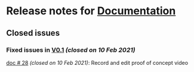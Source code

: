 # Release notes for [Documentation](https://github.com/lbugnion/timekeeper/projects/3)

## Closed issues

### Fixed issues in [V0.1](https://github.com/lbugnion/timekeeper/milestone/1) *(closed on 10 Feb 2021)*

[doc # 28](https://github.com/lbugnion/timekeeper/issues/28) *(closed on 10 Feb 2021)*: Record and edit proof of concept video

